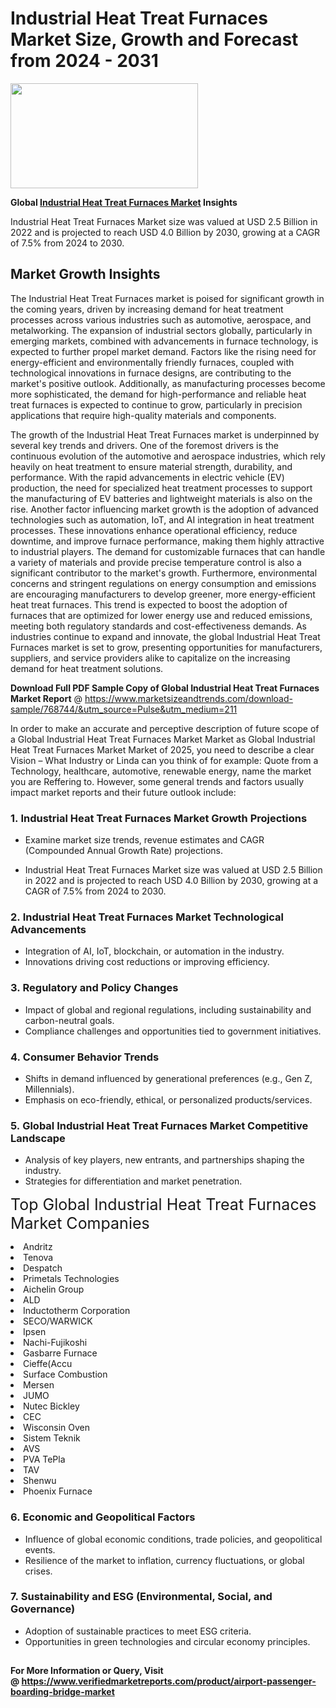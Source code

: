 <H1>Industrial Heat Treat Furnaces Market Size, Growth and Forecast from 2024 - 2031</H1><img class="aligncenter size-medium wp-image-584254" src="https://thirdeyenews.in/wp-content/uploads/2024/09/Global-Market-Research-300x168.jpeg" alt="" width="300" height="168" /><p><strong>Global&nbsp;<a href="https://www.marketsizeandtrends.com/download-sample/768744/&amp;utm_source=Pulse&amp;utm_medium=211">Industrial Heat Treat Furnaces Market</a> Insights</strong></p><p>Industrial Heat Treat Furnaces Market size was valued at USD 2.5 Billion in 2022 and is projected to reach USD 4.0 Billion by 2030, growing at a CAGR of 7.5% from 2024 to 2030.</p><p><h2>Market Growth Insights</h2> <p>The Industrial Heat Treat Furnaces market is poised for significant growth in the coming years, driven by increasing demand for heat treatment processes across various industries such as automotive, aerospace, and metalworking. The expansion of industrial sectors globally, particularly in emerging markets, combined with advancements in furnace technology, is expected to further propel market demand. Factors like the rising need for energy-efficient and environmentally friendly furnaces, coupled with technological innovations in furnace designs, are contributing to the market's positive outlook. Additionally, as manufacturing processes become more sophisticated, the demand for high-performance and reliable heat treat furnaces is expected to continue to grow, particularly in precision applications that require high-quality materials and components. </p> <p>The growth of the Industrial Heat Treat Furnaces market is underpinned by several key trends and drivers. One of the foremost drivers is the continuous evolution of the automotive and aerospace industries, which rely heavily on heat treatment to ensure material strength, durability, and performance. With the rapid advancements in electric vehicle (EV) production, the need for specialized heat treatment processes to support the manufacturing of EV batteries and lightweight materials is also on the rise. Another factor influencing market growth is the adoption of advanced technologies such as automation, IoT, and AI integration in heat treatment processes. These innovations enhance operational efficiency, reduce downtime, and improve furnace performance, making them highly attractive to industrial players. The demand for customizable furnaces that can handle a variety of materials and provide precise temperature control is also a significant contributor to the market's growth. Furthermore, environmental concerns and stringent regulations on energy consumption and emissions are encouraging manufacturers to develop greener, more energy-efficient heat treat furnaces. This trend is expected to boost the adoption of furnaces that are optimized for lower energy use and reduced emissions, meeting both regulatory standards and cost-effectiveness demands. As industries continue to expand and innovate, the global Industrial Heat Treat Furnaces market is set to grow, presenting opportunities for manufacturers, suppliers, and service providers alike to capitalize on the increasing demand for heat treatment solutions. </p><p><span class=""><strong>Download Full PDF Sample Copy of Global Industrial Heat Treat Furnaces Market Report</strong> @ <a href="https://www.marketsizeandtrends.com/download-sample/768744/&amp;utm_source=Pulse&amp;utm_medium=211" target="_blank">https://www.marketsizeandtrends.com/download-sample/768744/&amp;utm_source=Pulse&amp;utm_medium=211</a></span></p><p>In order to make an accurate and perceptive description of future scope of a Global&nbsp;Industrial Heat Treat Furnaces Market Market as Global&nbsp;Industrial Heat Treat Furnaces Market Market of 2025, you need to describe a clear Vision &ndash; What Industry or Linda can you think of for example: Quote from a Technology, healthcare, automotive, renewable energy, name the market you are Reffering to. However, some general trends and factors usually impact market reports and their future outlook include:</p><h3>1.&nbsp;<strong>Industrial Heat Treat Furnaces Market Growth Projections</strong></h3><ul><li>Examine market size trends, revenue estimates and CAGR (Compounded Annual Growth Rate) projections.</li><li><p>Industrial Heat Treat Furnaces Market size was valued at USD 2.5 Billion in 2022 and is projected to reach USD 4.0 Billion by 2030, growing at a CAGR of 7.5% from 2024 to 2030.</p></li></ul><h3>2.&nbsp;<strong>Industrial Heat Treat Furnaces Market Technological Advancements</strong></h3><ul><li>Integration of AI, IoT, blockchain, or automation in the industry.</li><li>Innovations driving cost reductions or improving efficiency.</li></ul><h3>3.&nbsp;<strong>Regulatory and Policy Changes</strong></h3><ul><li>Impact of global and regional regulations, including sustainability and carbon-neutral goals.</li><li>Compliance challenges and opportunities tied to government initiatives.</li></ul><h3>4.&nbsp;<strong>Consumer Behavior Trends</strong></h3><ul><li>Shifts in demand influenced by generational preferences (e.g., Gen Z, Millennials).</li><li>Emphasis on eco-friendly, ethical, or personalized products/services.</li></ul><h3>5.&nbsp;<strong>Global Industrial Heat Treat Furnaces Market Competitive Landscape</strong></h3><ul><li>Analysis of key players, new entrants, and partnerships shaping the industry.</li><li>Strategies for differentiation and market penetration.</li></ul><p data-pm-slice="1 1 []"><span style="color: inherit; font-family: inherit; font-size: 25px;">Top Global Industrial Heat Treat Furnaces Market Companies</span></p><div class="" data-test-id=""><p><li>Andritz</li><li> Tenova</li><li> Despatch</li><li> Primetals Technologies</li><li> Aichelin Group</li><li> ALD</li><li> Inductotherm Corporation</li><li> SECO/WARWICK</li><li> Ipsen</li><li> Nachi-Fujikoshi</li><li> Gasbarre Furnace</li><li> Cieffe(Accu </li><li> Surface Combustion</li><li> Mersen</li><li> JUMO</li><li> Nutec Bickley</li><li> CEC</li><li> Wisconsin Oven</li><li> Sistem Teknik</li><li> AVS</li><li> PVA TePla</li><li> TAV</li><li> Shenwu</li><li> Phoenix Furnace</li></p></div><h3>6.&nbsp;<strong>Economic and Geopolitical Factors</strong></h3><ul><li>Influence of global economic conditions, trade policies, and geopolitical events.</li><li>Resilience of the market to inflation, currency fluctuations, or global crises.</li></ul><h3>7.&nbsp;<strong>Sustainability and ESG (Environmental, Social, and Governance)</strong></h3><ul><li>Adoption of sustainable practices to meet ESG criteria.</li><li>Opportunities in green technologies and circular economy principles.</li></ul><h2><strong style="font-size: 14px;">For More Information or Query, Visit @&nbsp;</strong><a style="background-color: #ffffff; font-size: 14px;" href="https://www.marketsizeandtrends.com/report/industrial-heat-treat-furnaces-market/" target="_blank">https://www.verifiedmarketreports.com/product/airport-passenger-boarding-bridge-market</a></h2>
